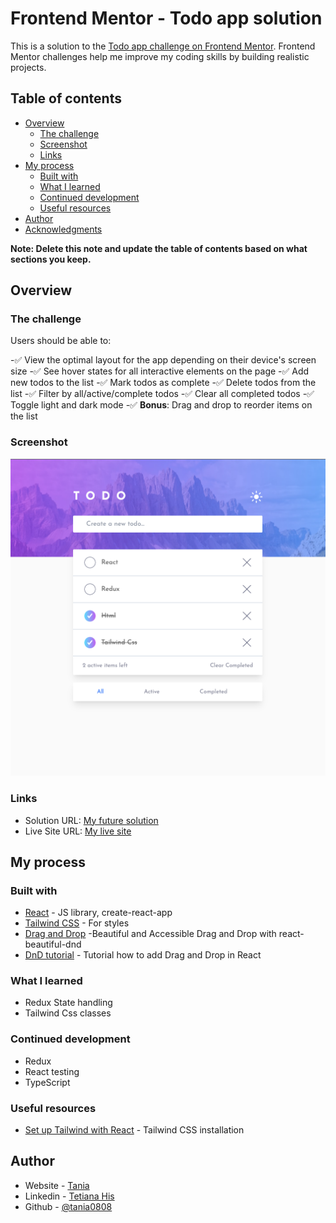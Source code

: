# Frontend Mentor - Todo app solution

This is a solution to the [Todo app challenge on Frontend Mentor](https://www.frontendmentor.io/challenges/todo-app-Su1_KokOW). Frontend Mentor challenges help me improve my coding skills by building realistic projects. 

## Table of contents

- [Overview](#overview)
  - [The challenge](#the-challenge)
  - [Screenshot](#screenshot)
  - [Links](#links)
- [My process](#my-process)
  - [Built with](#built-with)
  - [What I learned](#what-i-learned)
  - [Continued development](#continued-development)
  - [Useful resources](#useful-resources)
- [Author](#author)
- [Acknowledgments](#acknowledgments)

**Note: Delete this note and update the table of contents based on what sections you keep.**

## Overview

### The challenge

Users should be able to:

-✅ View the optimal layout for the app depending on their device's screen size
-✅ See hover states for all interactive elements on the page
-✅ Add new todos to the list
-✅ Mark todos as complete
-✅ Delete todos from the list
-✅ Filter by all/active/complete todos
-✅ Clear all completed todos
-✅ Toggle light and dark mode
-✅ **Bonus**: Drag and drop to reorder items on the list

### Screenshot

![](./screenshot.png)

### Links

- Solution URL: [My future solution](https://github.com/tania0808/todo-app#the-challenge)
- Live Site URL: [My live site](https://todo-list-tania-his.netlify.app/)

## My process

### Built with

- [React](https://reactjs.org/) - JS library, create-react-app
- [Tailwind CSS](https://tailwindcss.com/) - For styles
- [Drag and Drop](https://egghead.io/courses/beautiful-and-accessible-drag-and-drop-with-react-beautiful-dnd) -Beautiful and Accessible Drag and Drop with react-beautiful-dnd
- [DnD tutorial](https://www.youtube.com/watch?v=aYZRRyukuIw) - Tutorial how to add Drag and Drop in React
### What I learned
- Redux State handling
- Tailwind Css classes

### Continued development

- Redux
- React testing
- TypeScript

### Useful resources

- [Set up Tailwind with React](https://tailwindcss.com/docs/guides/create-react-app) - Tailwind CSS installation

## Author

- Website - [Tania](https://portfolio-tania-his.netlify.app/)
- Linkedin - [Tetiana His](https://www.linkedin.com/in/tetiana-his/)
- Github - [@tania0808](https://github.com/tania0808/)

